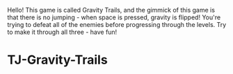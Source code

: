 Hello! This game is called Gravity Trails, and the gimmick of this game is that there is no jumping - when space is pressed, gravity is flipped! You're trying to defeat all of the enemies before progressing through the levels. Try to make it through all three - have fun!

# TJ-Gravity-Trails
